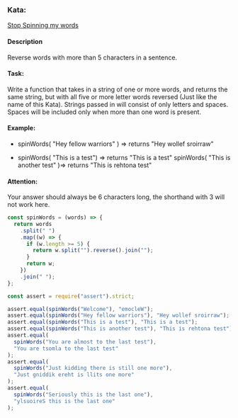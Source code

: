 ### Kata:

[Stop Spinning my words](https://www.codewars.com/kata/5264d2b162488dc400000001/train/javascript)

#### Description

Reverse words with more than 5 characters in a sentence.

#### Task:

Write a function that takes in a string of one or more words, and returns the same string, but with all five or more letter words reversed (Just like the name of this Kata). Strings passed in will consist of only letters and spaces. Spaces will be included only when more than one word is present.

#### Example:

- spinWords( "Hey fellow warriors" ) => returns "Hey wollef sroirraw"

* spinWords( "This is a test") => returns "This is a test" spinWords( "This is another test" )=> returns "This is rehtona test"

#### Attention:

Your answer should always be 6 characters long, the shorthand with 3 will not work here.

```javascript
const spinWords = (words) => {
  return words
    .split(" ")
    .map((w) => {
      if (w.length >= 5) {
        return w.split("").reverse().join("");
      }
      return w;
    })
    .join(" ");
};

const assert = require("assert").strict;

assert.equal(spinWords("Welcome"), "emocleW");
assert.equal(spinWords("Hey fellow warriors"), "Hey wollef sroirraw");
assert.equal(spinWords("This is a test"), "This is a test");
assert.equal(spinWords("This is another test"), "This is rehtona test");
assert.equal(
  spinWords("You are almost to the last test"),
  "You are tsomla to the last test"
);
assert.equal(
  spinWords("Just kidding there is still one more"),
  "Just gniddik ereht is llits one more"
);
assert.equal(
  spinWords("Seriously this is the last one"),
  "ylsuoireS this is the last one"
);
```
